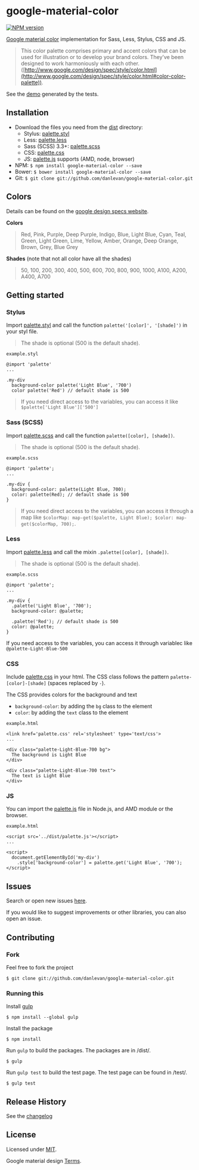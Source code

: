 # google-material-color

[![NPM version](https://badge.fury.io/js/google-material-color.svg)](https://badge.fury.io/js/google-material-color)

[Google material color](http://www.google.com/design/spec/style/color.html#color-color-palette) implementation for Sass, Less, Stylus, CSS and JS.

> This color palette comprises primary and accent colors that can be used for illustration or to develop your brand colors. They’ve been designed to work harmoniously with each other.
([http://www.google.com/design/spec/style/color.html](http://www.google.com/design/spec/style/color.html#color-color-palette)).

See the [demo](http://danlevan.github.io/google-material-color/test/) generated by the tests.

## Installation

* Download the files you need from the [dist](dist) directory:
  * Stylus:  [palette.styl](http://danlevan.github.io/google-material-color/dist/palette.styl)
  * Less:  [palette.less](http://danlevan.github.io/google-material-color/dist/palette.less)
  * Sass (SCSS) 3.3+:  [palette.scss](http://danlevan.github.io/google-material-color/dist/palette.scss)
  * CSS:  [palette.css](http://danlevan.github.io/google-material-color/dist/palette.css)
  * JS:  [palette.js](http://danlevan.github.io/google-material-color/dist/palette.js) supports (AMD, node, browser)
* NPM: `$ npm install google-material-color --save`
* Bower: `$ bower install google-material-color --save`
* Git: `$ git clone git://github.com/danlevan/google-material-color.git`

## Colors

Details can be found on the [google design specs website](http://www.google.com/design/spec/style/color.html#color-color-palette).

**Colors**
> Red, Pink, Purple, Deep Purple, Indigo, Blue, Light Blue, Cyan, Teal, Green, Light Green, Lime, Yellow, Amber, Orange, Deep Orange, Brown, Grey, Blue Grey

**Shades** (note that not all color have all the shades)
> 50, 100, 200, 300, 400, 500, 600, 700, 800, 900, 1000, A100, A200, A400, A700


## Getting started

### Stylus

Import [palette.styl](http://danlevan.github.io/google-material-color/dist/palette.styl) and call the function `palette('[color]', '[shade]')` in your styl file.

> The shade is optional (500 is the default shade).

`example.styl`

    @import 'palette'
    ...

    .my-div
      background-color palette('Light Blue', '700')
      color palette('Red') // default shade is 500

> If you need direct access to the variables, you can access it like `$palette['Light Blue']['500']`

### Sass (SCSS)

Import [palette.scss](http://danlevan.github.io/google-material-color/dist/palette.scss) and call the function `palette([color], [shade])`.

> The shade is optional (500 is the default shade).

`example.scss`

    @import 'palette';
    ...

    .my-div {
      background-color: palette(Light Blue, 700);
      color: palette(Red); // default shade is 500
    }

> If you need direct access to the variables, you can access it through a map like `$colorMap: map-get($palette, Light Blue); $color: map-get($colorMap, 700);`.

### Less

Import [palette.less](http://danlevan.github.io/google-material-color/dist/palette.less) and call the mixin `.palette([color], [shade])`.

> The shade is optional (500 is the default shade).

`example.scss`

    @import 'palette';
    ...

    .my-div {
      .palette('Light Blue', '700');
      background-color: @palette;

      .palette('Red'); // default shade is 500
      color: @palette;
    }

If you need access to the variables, you can access it through variablec like `@palette-Light-Blue-500`


### CSS

Include [palette.css](http://danlevan.github.io/google-material-color/dist/palette.css) in your html. The CSS class follows the pattern `palette-[color]-[shade]` (spaces replaced by `-`).

The CSS provides colors for the background and text
* `background-color`: by adding the `bg` class to the element
* `color`: by adding the `text` class to the element

`example.html`

    <link href='palette.css' rel='stylesheet' type='text/css'>
    ...

    <div class="palette-Light-Blue-700 bg">
      The background is Light Blue
    </div>

    <div class="palette-Light-Blue-700 text">
      The text is Light Blue
    </div>

### JS

You can import the [palette.js](http://danlevan.github.io/google-material-color/dist/palette.js) file in Node.js, and AMD module or the browser.

`example.html`

    <script src='../dist/palette.js'></script>
    ...

    <script>
      document.getElementById('my-div')
        .style['background-color'] = palette.get('Light Blue', '700');
    </script>


## Issues

Search or open new issues [here][issues].

If you would like to suggest improvements or other libraries, you can also open an issue.

## Contributing

### Fork

Feel free to fork the project

    $ git clone git://github.com/danlevan/google-material-color.git

### Running this

Install [gulp](http://gulpjs.com/)

    $ npm install --global gulp

Install the package

    $ npm install

Run `gulp` to build the packages. The packages are in /dist/.

    $ gulp

Run `gulp test` to build the test page. The test page can be found in /test/.

    $ gulp test

## Release History
See the [changelog](CHANGELOG.md)

## License

Licensed under [MIT](LICENSE).

Google material design [Terms](http://www.google.com/design/spec/style/color.html).


[issues]: https://github.com/danlevan/google-material-color/issues "GitHub Issues for Less.js"
[download]: https://github.com/less/less.js/zipball/master "Download Less.js"
